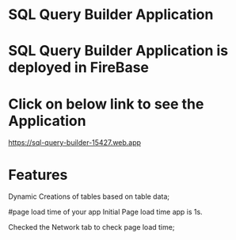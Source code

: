 # SQL Query Builder Application

# SQL Query Builder Application is deployed in FireBase

# Click on below link to see the Application 
https://sql-query-builder-15427.web.app

# Features
Dynamic Creations of tables based on table data;

#page load time of your app
Initial Page load time app is 1s.

Checked the Network tab to check page load time;
